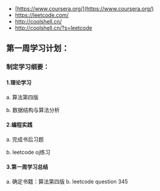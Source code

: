 * [https://www.coursera.org/](https://www.coursera.org/)
* https://leetcode.com/
* http://coolshell.cn/
* http://coolshell.cn/?s=leetcode

## 第一周学习计划：

### 制定学习纲要：

#### 1.理论学习  
  a. 算法第四版
  
  b. 数据结构与算法分析 
#### 2.编程实践
  a. 完成书后习题
  
  b. leetcode oj练习

#### 3.第一周学习总结
  a. 确定书籍：算法第四版
  b. leetcode question 345
